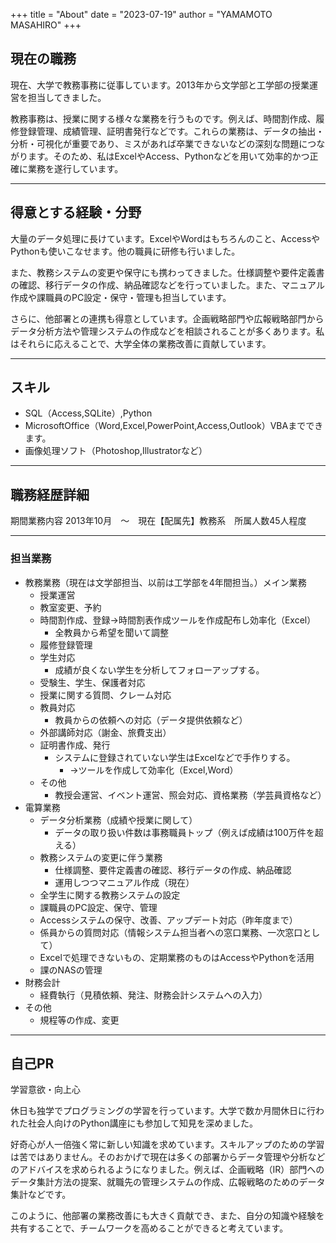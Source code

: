 +++
title = "About"
date = "2023-07-19"
author = "YAMAMOTO MASAHIRO"
+++
## 現在の職務

現在、大学で教務事務に従事しています。2013年から文学部と工学部の授業運営を担当してきました。

教務事務は、授業に関する様々な業務を行うものです。例えば、時間割作成、履修登録管理、成績管理、証明書発行などです。これらの業務は、データの抽出・分析・可視化が重要であり、ミスがあれば卒業できないなどの深刻な問題につながります。そのため、私はExcelやAccess、Pythonなどを用いて効率的かつ正確に業務を遂行しています。
***

## 得意とする経験・分野

大量のデータ処理に長けています。ExcelやWordはもちろんのこと、AccessやPythonも使いこなせます。他の職員に研修も行いました。

また、教務システムの変更や保守にも携わってきました。仕様調整や要件定義書の確認、移行データの作成、納品確認などを行っていました。また、マニュアル作成や課職員のPC設定・保守・管理も担当しています。

さらに、他部署との連携も得意としています。企画戦略部門や広報戦略部門からデータ分析方法や管理システムの作成などを相談されることが多くあります。私はそれらに応えることで、大学全体の業務改善に貢献しています。
***

## スキル

- SQL（Access,SQLite）,Python
- MicrosoftOffice（Word,Excel,PowerPoint,Access,Outlook）VBAまでできます。
- 画像処理ソフト（Photoshop,Illustratorなど）

***

## 職務経歴詳細

期間業務内容
2013年10月　～　現在【配属先】教務系　所属人数45人程度
***

### 担当業務

- 教務業務（現在は文学部担当、以前は工学部を4年間担当。）メイン業務
  - 授業運営
  - 教室変更、予約
  - 時間割作成、登録→時間割表作成ツールを作成配布し効率化（Excel）
    - 全教員から希望を聞いて調整
  - 履修登録管理
  - 学生対応
    - 成績が良くない学生を分析してフォローアップする。
  - 受験生、学生、保護者対応
  - 授業に関する質問、クレーム対応
  - 教員対応
    - 教員からの依頼への対応（データ提供依頼など）
  - 外部講師対応（謝金、旅費支出）
  - 証明書作成、発行
    - システムに登録されていない学生はExcelなどで手作りする。
      - →ツールを作成して効率化（Excel,Word）
  - その他
    - 教授会運営、イベント運営、照会対応、資格業務（学芸員資格など）
- 電算業務
  - データ分析業務（成績や授業に関して）
    - データの取り扱い件数は事務職員トップ（例えば成績は100万件を超える）
  - 教務システムの変更に伴う業務
    - 仕様調整、要件定義書の確認、移行データの作成、納品確認
    - 運用しつつマニュアル作成（現在）
  - 全学生に関する教務システムの設定
  - 課職員のPC設定、保守、管理
  - Accessシステムの保守、改善、アップデート対応（昨年度まで）
  - 係員からの質問対応（情報システム担当者への窓口業務、一次窓口として）
  - Excelで処理できないもの、定期業務のものはAccessやPythonを活用
  - 課のNASの管理
- 財務会計
  - 経費執行（見積依頼、発注、財務会計システムへの入力）
- その他
  - 規程等の作成、変更

***

## 自己PR

学習意欲・向上心

休日も独学でプログラミングの学習を行っています。大学で数か月間休日に行われた社会人向けのPython講座にも参加して知見を深めました。

好奇心が人一倍強く常に新しい知識を求めています。スキルアップのための学習は苦ではありません。そのおかげで現在は多くの部署からデータ管理や分析などのアドバイスを求められるようになりました。例えば、企画戦略（IR）部門へのデータ集計方法の提案、就職先の管理システムの作成、広報戦略のためのデータ集計などです。

このように、他部署の業務改善にも大きく貢献でき、また、自分の知識や経験を共有することで、チームワークを高めることができると考えています。
